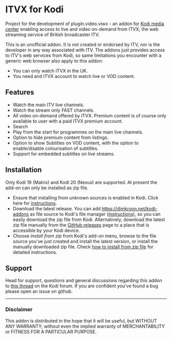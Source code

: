 
ITVX for Kodi
=============

Project for the development of plugin.video.viwx - an addon for 
[Kodi media center](https://kodi.tv) enabling access to live and video 
on-demand from ITVX; the web streaming service of British broadcaster ITV. 

This is an unofficial addon. It is not created or endorsed by ITV, nor is 
the developer in any way associated with ITV. The addons just provides 
access to ITV's web services from Kodi, so same limitations you encounter 
with a generic web browser also apply to this addon:
  * You can only watch ITVX in the UK.
  * You need and ITVX account to watch live or VOD content. 


## Features

* Watch the main ITV live channels.
* Watch the stream only FAST channels.
* All video on-demand offered by ITVX. Premium content is of course only 
  available to user with a paid ITVX premium account.
* Search
* Play from the start for programmes on the main live channels.
* Option to hide premium content from listings.
* Option to show Subtitles on VOD content, with the option to enable/disable 
  colourisation of subtitles.
* Support for embedded subtitles on live streams.


## Installation

Only Kodi 19 (Matrix) and Kodi 20 (Nexus) are supported.
At present the add-on can only be installed as zip file.

* Ensure that installing from unknown sources is enabled in Kodi. Click here for
  [instructions](https://dimkroon.net/en/guides/enable-unknown-sources.html).
* Download the latest release. 
  You can add https://dimkroon.net/kodi-addons as file source to Kodi's file 
  manager ([instructions](https://dimkroon.net/en/guides/howto-add-file-source.html)), 
  so you can easily download the zip file from Kodi.
  Alternatively, download the latest zip file manually from the
  [GitHub releases](https://github.com/dimkroon/itvx-for-kodi/releases) 
  page to a place that is accessible by your Kodi device.
* Choose _install from zip_ from Kodi's add-on menu, browse to the file 
  source you've just created and install the latest version, or install the 
  manually downloaded zip file.
  Check [how to install from zip file](https://dimkroon.net/en/guides/install-from-zip.html) 
  for detailed instructions.


## Support

Head for support, questions and general discussions regarding this addon to 
[this thread](https://forum.kodi.tv/showthread.php?tid=374239) on the Kodi 
forum. 
If you are confident you've found a bug please open an issue on github.

--------------------------------------------------------------------------------

### Disclaimer ###

This addon is distributed in the hope that it will be useful, but WITHOUT ANY 
WARRANTY; without even the implied warranty of MERCHANTABILITY or FITNESS FOR 
A PARTICULAR PURPOSE.
